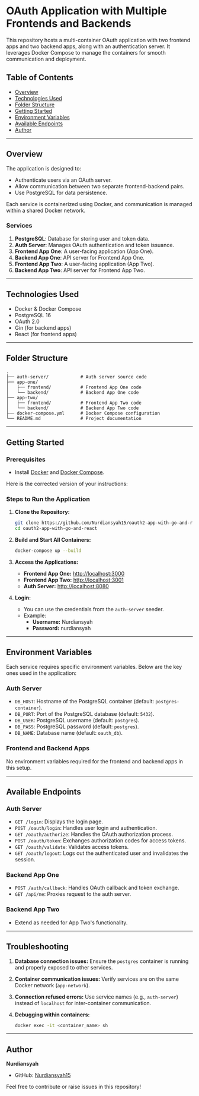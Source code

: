 # OAuth Application with Multiple Frontends and Backends

This repository hosts a multi-container OAuth application with two frontend apps and two backend apps, along with an authentication server. It leverages Docker Compose to manage the containers for smooth communication and deployment.

## Table of Contents
- [Overview](#overview)
- [Technologies Used](#technologies-used)
- [Folder Structure](#folder-structure)
- [Getting Started](#getting-started)
- [Environment Variables](#environment-variables)
- [Available Endpoints](#available-endpoints)
- [Author](#author)

---

## Overview

The application is designed to:
- Authenticate users via an OAuth server.
- Allow communication between two separate frontend-backend pairs.
- Use PostgreSQL for data persistence.

Each service is containerized using Docker, and communication is managed within a shared Docker network.

### Services

1. **PostgreSQL**: Database for storing user and token data.
2. **Auth Server**: Manages OAuth authentication and token issuance.
3. **Frontend App One**: A user-facing application (App One).
4. **Backend App One**: API server for Frontend App One.
5. **Frontend App Two**: A user-facing application (App Two).
6. **Backend App Two**: API server for Frontend App Two.

---

## Technologies Used

- Docker & Docker Compose
- PostgreSQL 16
- OAuth 2.0
- Gin (for backend apps)
- React (for frontend apps)

---

## Folder Structure

```plaintext
.
├── auth-server/            # Auth server source code
├── app-one/
│   ├── frontend/           # Frontend App One code
│   └── backend/            # Backend App One code
├── app-two/
│   ├── frontend/           # Frontend App Two code
│   └── backend/            # Backend App Two code
├── docker-compose.yml      # Docker Compose configuration
└── README.md               # Project documentation
```

---

## Getting Started

### Prerequisites

- Install [Docker](https://www.docker.com/) and [Docker Compose](https://docs.docker.com/compose/).

Here is the corrected version of your instructions:



### Steps to Run the Application

1. **Clone the Repository:**
   ```bash
   git clone https://github.com/Nurdiansyah15/oauth2-app-with-go-and-react.git
   cd oauth2-app-with-go-and-react
   ```

2. **Build and Start All Containers:**
   ```bash
   docker-compose up --build
   ```

3. **Access the Applications:**
   - **Frontend App One:** [http://localhost:3000](http://localhost:3000)
   - **Frontend App Two:** [http://localhost:3001](http://localhost:3001)
   - **Auth Server:** [http://localhost:8080](http://localhost:8080)

4. **Login:**
   - You can use the credentials from the `auth-server` seeder.
   - Example: 
     - **Username:** Nurdiansyah
     - **Password:** nurdiansyah

---

## Environment Variables

Each service requires specific environment variables. Below are the key ones used in the application:

### Auth Server
- `DB_HOST`: Hostname of the PostgreSQL container (default: `postgres-container`).
- `DB_PORT`: Port of the PostgreSQL database (default: `5432`).
- `DB_USER`: PostgreSQL username (default: `postgres`).
- `DB_PASS`: PostgreSQL password (default: `postgres`).
- `DB_NAME`: Database name (default: `oauth_db`).

### Frontend and Backend Apps
No environment variables required for the frontend and backend apps in this setup.

---

## Available Endpoints

### Auth Server
- `GET /login`: Displays the login page.
- `POST /oauth/login`: Handles user login and authentication.
- `GET /oauth/authorize`: Handles the OAuth authorization process.
- `POST /oauth/token`: Exchanges authorization codes for access tokens.
- `GET /oauth/validate`: Validates access tokens.
- `GET /oauth/logout`: Logs out the authenticated user and invalidates the session.

### Backend App One
- `POST /auth/callback`: Handles OAuth callback and token exchange.
- `GET /api/me`: Proxies request to the auth server.

### Backend App Two
- Extend as needed for App Two's functionality.

---

## Troubleshooting

1. **Database connection issues:**
   Ensure the `postgres` container is running and properly exposed to other services.

2. **Container communication issues:**
   Verify services are on the same Docker network (`app-network`).

3. **Connection refused errors:**
   Use service names (e.g., `auth-server`) instead of `localhost` for inter-container communication.

4. **Debugging within containers:**
   ```bash
   docker exec -it <container_name> sh
   ```

---

## Author

**Nurdiansyah**  
- GitHub: [Nurdiansyah15](https://github.com/Nurdiansyah15)  

Feel free to contribute or raise issues in this repository!
